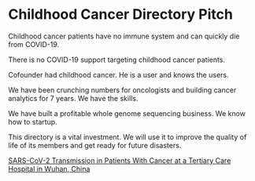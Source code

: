 # Childhood Cancer Directory Pitch

Childhood cancer patients have no immune system and can quickly die from COVID-19.

There is no COVID-19 support targeting childhood cancer patients.

Cofounder had childhood cancer. He is a user and knows the users.

We have been crunching numbers for oncologists and building cancer analytics for 7 years. We have the skills.

We have built a profitable whole genome sequencing business. We know how to startup.

This directory is a vital investment. We will use it to improve the quality of life of its members and get ready for future disasters.

[SARS-CoV-2 Transmission in Patients With Cancer at a Tertiary Care Hospital in Wuhan, China](https://jamanetwork.com/journals/jamaoncology/fullarticle/2763673)
